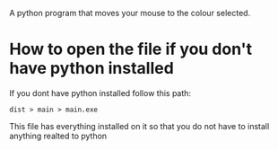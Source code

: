 A python program that moves your mouse to the colour selected.


# How to open the file if you don't have python installed
If you dont have python installed follow this path:
```text
dist > main > main.exe
```
This file has everything installed on it so that you do not have to install anything realted to python
